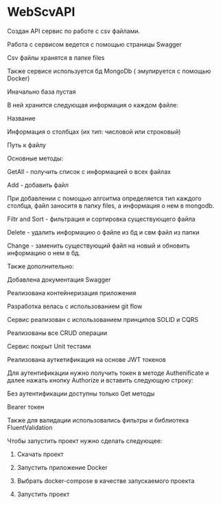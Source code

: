 # WebScvAPI
Создан API сервис по работе с csv файлами.

Работа с сервисом ведется с помощью страницы Swagger

Csv файлы хранятся в папке files

Также сервисе используется бд MongoDb ( эмулируется с помощью Docker)

Иначально база пустая

В ней хранится следующая информация о каждом файле:

Название

Информация о столбцах (их тип: числовой или строковый)

Путь к файлу

Основные методы:

GetAll - получить список с информацией о всех файлах

Add - добавить файл

При добавлении с помощью алгоитма определяется тип каждого столбца, файл заноситя в папку files, а информация о нем в mongodb.

Filtr and Sort - фильтрация и сортировка существующего файла

Delete - удалить информацию о файле из бд и свм файл из папки

Change - заменить существующий файл на новый и обновить информацию о нем в бд.

Также дополнительно:

Добавлена документация Swagger

Реализована контейнеризация приложения

Разработка велась с использованием git flow

Сервис реализован с использованием принципов SOLID и CQRS

Реализованы все CRUD операции

Сервис покрыт Unit тестами

Реализована ауткетификация на основе JWT токенов

Для аутентификации нужно получить токен в методе Authenificate и далее нажать кнопку Authorize и вставить следующую строку:

Без аутентификации доступны только Get методы

Bearer токен

Также для валидации использовались фильтры и библиотека FluentValidation

Чтобы запустить проект нужно сделать следующее:

1. Скачать проект

2. Запустить приложение Docker

3. Выбрать docker-compose в качестве запускаемого проекта

4. Запустить проект

